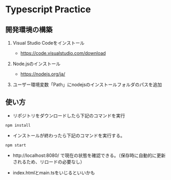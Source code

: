 # Typescript Practice

## 開発環境の構築

1. Visual Studio Codeをインストール
    - https://code.visualstudio.com/download

1. Node.jsのインストール
    - https://nodejs.org/ja/

1. ユーザー環境変数「Path」にnodejsのインストールフォルダのパスを追加

## 使い方
- リポジトリをダウンロードしたら下記のコマンドを実行

```
npm install
```

- インストールが終わったら下記のコマンドを実行する。
```
npm start
```

- http://localhost:8080/ で現在の状態を確認できる。（保存時に自動的に更新されるため、リロードの必要なし）

- index.htmlとmain.tsをいじるといいかも